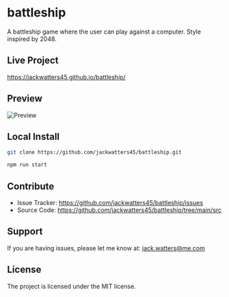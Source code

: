 # battleship

A battleship game where the user can play against a computer. Style inspired by 2048.

## Live Project

<https://jackwatters45.github.io/battleship/>

## Preview

![Preview](https://res.cloudinary.com/drheg5d7j/image/upload/v1704336222/jackwatters45.github.io_battleship__vmfjcw.webp)

## Local Install

```zsh
git clone https://github.com/jackwatters45/battleship.git

npm run start
```

## Contribute

- Issue Tracker: <https://github.com/jackwatters45/battleship/issues>
- Source Code: <https://github.com/jackwatters45/battleship/tree/main/src>

## Support

If you are having issues, please let me know at: <jack.watters@me.com>

## License

The project is licensed under the MIT license.
